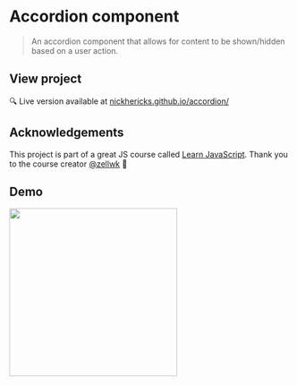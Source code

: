 # Accordion component
> An accordion component that allows for content to be shown/hidden based on a user action.

## View project
 :mag: Live version available at [nickhericks.github.io/accordion/](https://nickhericks.github.io/accordion/)

## Acknowledgements
This project is part of a great JS course called [Learn JavaScript](https://learnjavascript.today/). Thank you to the course creator [@zellwk](https://github.com/zellwk) :raised_hands:

## Demo
<img src="https://github.com/zellwk/jsf/raw/master/images/components/accordion/animate/complete.gif" width="300">
